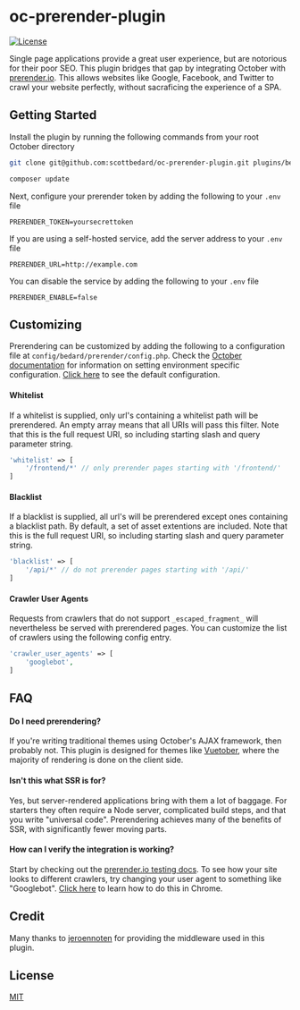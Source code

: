 # oc-prerender-plugin

[![License](https://img.shields.io/github/license/scottbedard/oc-prerender-plugin?color=blue)](https://github.com/scottbedard/oc-prerender-plugin/blob/master/LICENSE)

Single page applications provide a great user experience, but are notorious for their poor SEO. This plugin bridges that gap by integrating October with [prerender.io](https://prerender.io). This allows websites like Google, Facebook, and Twitter to crawl your website perfectly, without sacraficing the experience of a SPA.

## Getting Started

Install the plugin by running the following commands from your root October directory

```bash
git clone git@github.com:scottbedard/oc-prerender-plugin.git plugins/bedard/prerender

composer update
```

Next, configure your prerender token by adding the following to your `.env` file

```
PRERENDER_TOKEN=yoursecrettoken
```

If you are using a self-hosted service, add the server address to your `.env` file

```
PRERENDER_URL=http://example.com
```

You can disable the service by adding the following to your `.env` file

```
PRERENDER_ENABLE=false
```

## Customizing

Prerendering can be customized by adding the following to a configuration file at `config/bedard/prerender/config.php`. Check the [October documentation](https://octobercms.com/docs/plugin/settings#file-configuration) for information on setting environment specific configuration. [Click here](https://github.com/scottbedard/oc-prerender-plugin/blob/master/config/config.php) to see the default configuration.

#### Whitelist

If a whitelist is supplied, only url's containing a whitelist path will be prerendered. An empty array means that all URIs will pass this filter. Note that this is the full request URI, so including starting slash and query parameter string.

```php
'whitelist' => [
    '/frontend/*' // only prerender pages starting with '/frontend/'
]
```

#### Blacklist

If a blacklist is supplied, all url's will be prerendered except ones containing a blacklist path. By default, a set of asset extentions are included. Note that this is the full request URI, so including starting slash and query parameter string.

```php
'blacklist' => [
    '/api/*' // do not prerender pages starting with '/api/'
]
```

#### Crawler User Agents

Requests from crawlers that do not support `_escaped_fragment_` will nevertheless be served with prerendered pages. You can customize the list of crawlers using the following config entry.

```php
'crawler_user_agents' => [
    'googlebot',
]
```

## FAQ

#### Do I need prerendering?

If you're writing traditional themes using October's AJAX framework, then probably not. This plugin is designed for themes like [Vuetober](https://github.com/scottbedard/oc-vuetober-theme), where the majority of rendering is done on the client side.

#### Isn't this what SSR is for?

Yes, but server-rendered applications bring with them a lot of baggage. For starters they often require a Node server, complicated build steps, and that you write "universal code". Prerendering achieves many of the benefits of SSR, with significantly fewer moving parts.

#### How can I verify the integration is working?

Start by checking out the [prerender.io testing docs](https://prerender.io/documentation/test-it). To see how your site looks to different crawlers, try changing your user agent to something like "Googlebot". [Click here](https://developers.google.com/web/tools/chrome-devtools/device-mode/override-user-agent) to learn how to do this in Chrome.

## Credit

Many thanks to [jeroennoten](https://github.com/jeroennoten/Laravel-Prerender) for providing the middleware used in this plugin.

## License

[MIT](https://github.com/scottbedard/oc-prerender-plugin/blob/master/LICENSE)

